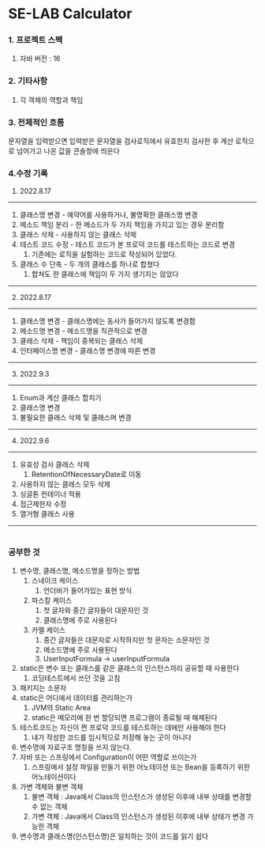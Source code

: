 # SE-LAB Calculator

### 1. 프로젝트 스펙
1. 자바 버전 : 16

### 2. 기타사항
1. 각 객체의 역할과 책임


### 3. 전체적인 흐름
문자열을 입력받으면 입력받은 문자열을 검사로직에서 유효한지 검사한 후 계산 로직으로 넘어가고 나온 값을 콘솔창에 띄운다


### 4.수정 기록
1. 2022.8.17
---
1. 클래스명 변경 - 예약어를 사용하거나, 불명확한 클래스명 변경
2. 메소드 책임 분리 - 한 메소드가 두 가지 책임을 가지고 있는 경우 분리함
3. 클래스 삭제 - 사용하지 않는 클래스 삭제
4. 테스트 코드 수정 - 테스트 코드가 본 프로덕 코드를 테스트하는 코드로 변경
   1. 기존에는 로직을 실험하는 코드로 작성되어 있었다.
5. 클래스 수 단축 - 두 개의 클래스를 하나로 합쳤다
   1. 합쳐도 한 클래스에 책임이 두 가지 생기지는 않았다
---
2. 2022.8.17
---
1. 클래스명 변경 - 클래스명에는 동사가 들어가지 않도록 변경함
2. 메소드명 변경 - 메소드명을 직관적으로 변경
3. 클래스 삭제 - 책임이 중복되는 클래스 삭제
4. 인터페이스명 변경 - 클래스명 변경에 따른 변경
---
3. 2022.9.3
---
1. Enum과 계산 클래스 합치기
2. 클래스명 변경
3. 불필요한 클래스 삭제 및 클래스며 변경
---
4. 2022.9.6
---
1. 유효성 검사 클래스 삭제
   1. RetentionOfNecessaryDate로 이동
2. 사용하지 않는 클래스 모두 삭제
3. 싱글톤 컨테이너 적용
4. 접근제한자 수정
5. 열거형 클래스 사용
---
#
### 공부한 것
1. 변수명, 클래스명, 메소드명을 정하는 방법
   1. 스네이크 케이스
      1. 언더바가 들어가있는 표현 방식
   2. 파스칼 케이스
      1. 첫 글자와 중간 글자들이 대문자인 것
      2. 클래스명에 주로 사용된다
   3. 카멜 케이스
      1. 중간 글자들은 대문자로 시작하지만 첫 문자는 소문자인 것
      2. 메소드명에 주로 사용된다
      3. UserInputFormula -> userInputFormula
2. static은 변수 또는 클래스를 같은 클래스의 인스턴스끼리 공유할 때 사용한다
   1. 코딩테스트에서 쓰던 것을 고침
3. 패키지는 소문자
4. static은 어디에서 데이터를 관리하는가
   1. JVM의 Static Area
   2. static은 메모리에 한 번 할당되면 프로그램이 종료될 때 해제된다
5. 테스트코드는 자신이 짠 프로덕 코드를 테스트하는 데에만 사용해야 한다
   1. 내가 작성한 코드를 임시적으로 저장해 놓는 곳이 아니다
6. 변수명에 자료구조 명칭을 쓰지 않는다.
7. 자바 또는 스프링에서 Configuration이 어떤 역할로 쓰이는가
   1. 스프링에서 설정 파일을 만들기 위한 어노테이션 또는 Bean을 등록하기 위한 어노테이션이다
8. 가변 객체와 불변 객체
   1. 불변 객체 : Java에서 Class의 인스턴스가 생성된 이후에 내부 상태를 변경할 수 없는 객체
   2. 가변 객체 : Java에서 Class의 인스턴스가 생성된 이후에 내부 상태가 변경 가능한 객체
9. 변수명과 클래스명(인스턴스명)은 일치하는 것이 코드를 읽기 쉽다